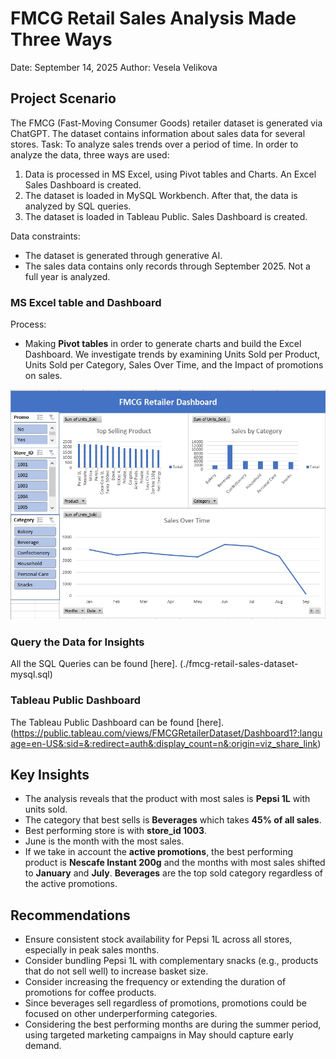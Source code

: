 
# FMCG Retail Sales Analysis Made Three Ways

Date: September 14, 2025 Author: Vesela Velikova


## **Project Scenario**

The FMCG (Fast-Moving Consumer Goods) retailer dataset is generated via ChatGPT. The dataset contains information about sales data for several stores.
Task: To analyze sales trends over a period of time.
In order to analyze the data, three ways are used:
 1. Data is processed in MS Excel, using Pivot tables and Charts. An Excel Sales Dashboard is created.
 2. The dataset is loaded in MySQL Workbench. After that, the data is analyzed by SQL queries.
 3. The dataset is loaded in Tableau Public. Sales Dashboard is created.

Data constraints: 
- The dataset is generated through generative AI.
- The sales data contains only records through September 2025. Not a full year is analyzed.


### **MS Excel table and Dashboard**

Process: 
- Making **Pivot tables** in order to generate charts and build the Excel Dashboard. We investigate trends by examining Units Sold per Product, Units Sold per Category, Sales Over Time, and the Impact of promotions on sales.

![Screenshot of the Bike Sales Dashboard](./fmcg-retail-sales-excel-dashboard.jpg)


### **Query the Data for Insights**

All the SQL Queries can be found [here]. (./fmcg-retail-sales-dataset-mysql.sql)


### **Tableau Public Dashboard**

The Tableau Public Dashboard can be found [here]. (https://public.tableau.com/views/FMCGRetailerDataset/Dashboard1?:language=en-US&:sid=&:redirect=auth&:display_count=n&:origin=viz_share_link)


## **Key Insights**
 
- The analysis reveals that the product with most sales is **Pepsi 1L** with units sold. 
- The category that best sells is **Beverages** which takes **45% of all sales**.
- Best performing store is with **store_id 1003**.
- June is the month with the most sales.
- If we take in account the **active promotions**, the best performing product is **Nescafe Instant 200g** and the months with most sales shifted to **January** and **July**. **Beverages** are the top sold category regardless of the active promotions.

## **Recommendations**

- Ensure consistent stock availability for Pepsi 1L across all stores, especially in peak sales months.
- Consider bundling Pepsi 1L with complementary snacks (e.g., products that do not sell well) to increase basket size.
- Consider increasing the frequency or extending the duration of promotions for coffee products.
- Since beverages sell regardless of promotions, promotions could be focused on other underperforming categories.
- Considering the best performing months are during the summer period, using targeted marketing campaigns in May should capture early demand.